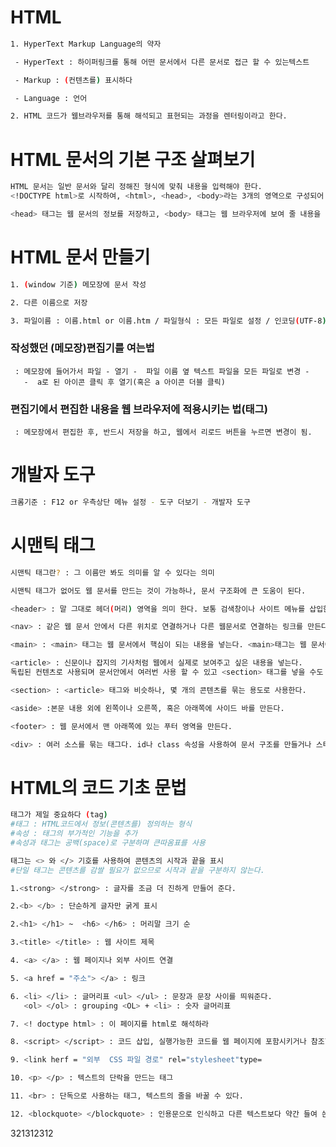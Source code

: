 # HTML

```bash
1. HyperText Markup Language의 약자

 - HyperText : 하이퍼링크를 통해 어떤 문서에서 다른 문서로 접근 할 수 있는텍스트

 - Markup : (컨텐츠를) 표시하다

 - Language : 언어

2. HTML 코드가 웹브라우저를 통해 해석되고 표현되는 과정을 렌터링이라고 한다.
```

# HTML 문서의 기본 구조 살펴보기

```bash
HTML 문서는 일반 문서와 달리 정해진 형식에 맞춰 내용을 입력해야 한다.
<!DOCTYPE html>로 시작하여, <html>, <head>, <body>라는 3개의 영역으로 구성되어 있다.

<head> 태그는 웹 문서의 정보를 저장하고, <body> 태그는 웹 브라우저에 보여 줄 내용을 저장한다.
```

# HTML 문서 만들기

```bash
1. (window 기준) 메모장에 문서 작성

2. 다른 이름으로 저장

3. 파일이름 : 이름.html or 이름.htm / 파일형식 : 모든 파일로 설정 / 인코딩(UTF-8)
```

### 작성했던 (메모장)편집기를 여는법

     : 메모장에 들어가서 파일 - 열기 -  파일 이름 옆 텍스트 파일을 모든 파일로 변경 -
       -  a로 된 아이콘 클릭 후 열기(혹은 a 아이콘 더블 클릭)

### 편집기에서 편집한 내용을 웹 브라우저에 적용시키는 법(태그)

     : 메모장에서 편집한 후, 반드시 저장을 하고, 웹에서 리로드 버튼을 누르면 변경이 됨.

# 개발자 도구

```bash
크롬기준 : F12 or 우측상단 메뉴 설정 - 도구 더보기 - 개발자 도구
```

# 시맨틱 태그

```bash
시맨틱 태그란? : 그 이름만 봐도 의미를 알 수 있다는 의미

시맨틱 태그가 없어도 웹 문서를 만드는 것이 가능하나, 문서 구조화에 큰 도움이 된다.

<header> : 말 그대로 헤더(머리) 영역을 의미 한다. 보통 검색창이나 사이트 메뉴를 삽입한다.

<nav> : 같은 웹 문서 안에서 다른 위치로 연결하거나 다른 웹문서로 연결하는 링크를 만든다. # like <네비게이터> <nav> 태그는 웹 문서의 위치에 영향을 받지 않는다

<main> : <main> 태그는 웹 문서에서 핵심이 되는 내용을 넣는다. <main>태그는 웹 문서에서 한 번만 사용할 수 있다.

<article> : 신문이나 잡지의 기사처럼 웹에서 실제로 보여주고 싶은 내용을 넣는다.
독립된 컨텐츠로 사용되며 문서안에서 여러번 사용 할 수 있고 <section> 태그를 넣을 수도 있다.

<section> : <article> 태그와 비슷하나, 몇 개의 콘텐츠를 묶는 용도로 사용한다.

<aside> :본문 내용 외에 왼쪽이나 오른쪽, 혹은 아래쪽에 사이드 바를 만든다.

<footer> : 웹 문서에서 맨 아래쪽에 있는 푸터 영역을 만든다.

<div> : 여러 소스를 묶는 태그다. id나 class 속성을 사용하여 문서 구조를 만들거나 스타일을 적용 할 때 사용한다.
```

# HTML의 코드 기초 문법

```bash
태그가 제일 중요하다 (tag)
#태그 : HTML코드에서 정보(콘텐츠를) 정의하는 형식
#속성 : 태그의 부가적인 기능을 추가
#속성과 태그는 공백(space)로 구분하며 큰따옴표를 사용

태그는 <> 와 </> 기호를 사용하여 콘텐츠의 시작과 끝을 표시
#단일 태그는 콘텐츠를 감쌀 필요가 없으므로 시작과 끝을 구분하지 않는다.

1.<strong> </strong> : 글자를 조금 더 진하게 만들어 준다.

2.<b> </b> : 단순하게 글자만 굵게 표시

2.<h1> </h1> ~  <h6> </h6> : 머리말 크기 순

3.<title> </title> : 웹 사이트 제목

4. <a> </a> : 웹 페이지나 외부 사이트 연결

5. <a href = "주소"> </a> : 링크

6. <li> </li> : 글머리표 <ul> </ul> : 문장과 문장 사이를 띄워준다.
   <ol> </ol> : grouping <OL> + <li> : 숫자 글머리표

7. <! doctype html> : 이 페이지를 html로 해석하라

8. <script> </script> : 코드 삽입, 실행가능한 코드를 웹 페이지에 포함시키거나 참조한다. (보통 javascript 코드를 넣음)

9. <link herf = "외부  CSS 파일 경로" rel="stylesheet"type=

10. <p> </p> : 텍스트의 단락을 만드는 태그

11. <br> : 단독으로 사용하는 태그, 텍스트의 줄을 바꿀 수 있다.

12. <blockquote> </blockquote> : 인용문으로 인식하고 다른 텍스트보다 약간 들여 쓴다.

```

321312312

